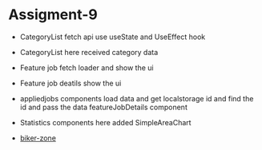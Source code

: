 # Assigment-9

- CategoryList fetch api use useState and UseEffect hook

- CategoryList here received category data

- Feature job fetch loader and show the ui

- Feature job deatils show the ui

- appliedjobs components load data and get localstorage id and find the id and pass the data featureJobDetails component

- Statistics components here added SimpleAreaChart

* [biker-zone](https://mdsumonali372.github.io/PH-Project/biker-zone/)
